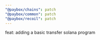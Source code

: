 ```yaml
---
"@paybox/chains": patch
"@paybox/common": patch
"@paybox/recoil": patch
---
```


feat: adding a basic transfer solana program
